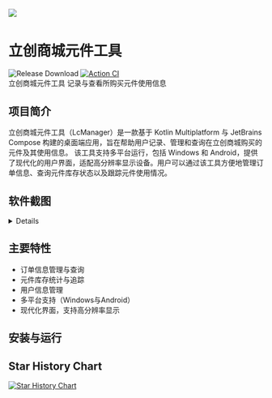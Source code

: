 ## ![](https://socialify.git.ci/xiaowine/lc-order-manager/image?description=1&descriptionEditable=立创商城元件工具&language=1&name=1&owner=1&theme=Auto)


# 立创商城元件工具

![Release Download](https://img.shields.io/github/downloads/xiaowine/lc-order-manager/total?style=flat-square)
[![Action CI](https://github.com/xiaowine/lc-order-manager/actions/workflows/Action%20CI.yml/badge.svg)](https://github.com/xiaowine/lc-order-manager/actions/workflows/Action%20CI.yml)  
立创商城元件工具 记录与查看所购买元件使用信息

## 项目简介

立创商城元件工具（LcManager）是一款基于 Kotlin Multiplatform 与 JetBrains Compose 构建的桌面端应用，旨在帮助用户记录、管理和查询在立创商城购买的元件及其使用信息。
该工具支持多平台运行，包括 Windows 和 Android，提供了现代化的用户界面，适配高分辨率显示设备。用户可以通过该工具方便地管理订单信息、查询元件库存状态以及跟踪元件使用情况。

## 软件截图
<details>
![a.png](docs/a.png)
![b.png](docs/b.png)
![c.png](docs/c.png)
![a1.png](docs/a1.png)
![c1.png](docs/b1.png)
![b1.png](docs/c1.png)
</details>

## 主要特性
- 订单信息管理与查询
- 元件库存统计与追踪
- 用户信息管理
- 多平台支持（Windows与Android）
- 现代化界面，支持高分辨率显示

## 安装与运行


## Star History Chart

[![Star History Chart](https://api.star-history.com/svg?repos=xiaowine/lc-order-manager&type=Timeline)](https://star-history.com/#xiaowine/lc-order-manager&Timeline)

